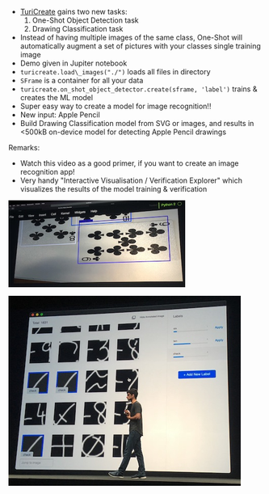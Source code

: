 -   [TuriCreate](https://github.com/apple/turicreate) gains two new tasks:
    1. One-Shot Object Detection task
    2. Drawing Classification task
-   Instead of having multiple images of the same class, One-Shot will
    automatically augment a set of pictures with your classes single
    training image
-   Demo given in Jupiter notebook
-   `turicreate.load\_images("./")` loads all files in directory
-   `SFrame` is a container for all your data
-   `turicreate.on_shot_object_detector.create(sframe, 'label')` trains
    & creates the ML model
-   Super easy way to create a model for image recognition!!
-   New input: Apple Pencil
-   Build Drawing Classification model from SVG or images, and results
    in \<500kB on-device model for detecting Apple Pencil drawings

Remarks:
-   Watch this video as a good primer, if you want to create an image
    recognition app!
-   Very handy "Interactive Visualisation / Verification Explorer" which
    visualizes the results of the model training & verification

![Turi Create demo](img/420-turi-1.jpeg)

![Verification Explorer](img/420-turi-2.jpeg)